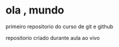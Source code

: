 # ola , mundo
 primeiro repositorio do curso de git e github

repositorio criado durante aula ao vivo